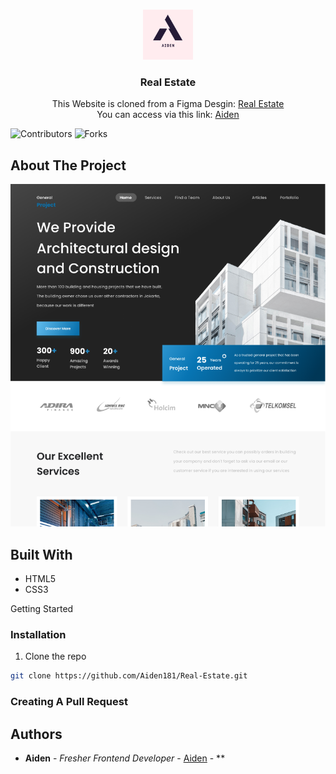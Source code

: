 <link rel="stylesheet" href="https://cdn.jsdelivr.net/gh/devicons/devicon@v2.15.1/devicon.min.css">
<br/>
<p align="center">
  <a href="https://github.com/Aiden181/Real-Estate">
    <img src="images/Aiden.png" alt="Logo" width="80" height="80">
  </a>

  <h3 align="center">Real Estate</h3>

  <p align="center">
    This Website is cloned from a Figma Desgin: <a href="https://www.figma.com/file/gRfSkOKlkyWOaodtTJwllY/Real-Estate-Website-Landing-Page-(Community)?node-id=14%3A89">Real Estate</a>
<br/>
You can access via this link: <a href="https://aiden181.github.io/Real-Estate/">Aiden</a>
 

![Contributors](https://img.shields.io/github/contributors/Aiden181/Real-Estate?color=dark-green) ![Forks](https://img.shields.io/github/forks/Aiden181/Real-Estate?style=social) 

## About The Project

![Screen Shot](images/screenshot.png)


## Built With



<ul>
  <li>HTML5</li>
  <li>CSS3</li>
</ul


## Getting Started


### Installation

1. Clone the repo

```sh
git clone https://github.com/Aiden181/Real-Estate.git
```

### Creating A Pull Request



## Authors

* **Aiden** - *Fresher Frontend Developer* - [Aiden](https://github.com/Aiden181) - **
